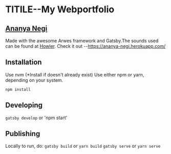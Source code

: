 # TITILE--My Webportfolio
## [Ananya Negi](https://ananya-negi.herokuapp.com/)
Made with the awesome Arwes framework and Gatsby.The sounds used can be found at [Howler](https://howlerjs.com/).
Check it out --https://ananya-negi.herokuapp.com/

## Installation
Use nvm (*Install if doesn't already exist)
Use either npm or yarn, depending on your system.

`npm install`

## Developing
`gatsby develop`
or
'npm start'

## Publishing

Locally to run, do:
`gatsby build` or `yarn build`
`gatsby serve` or `yarn serve`
